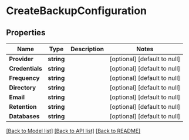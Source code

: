 # CreateBackupConfiguration

## Properties
Name | Type | Description | Notes
------------ | ------------- | ------------- | -------------
**Provider** | **string** |  | [optional] [default to null]
**Credentials** | **string** |  | [optional] [default to null]
**Frequency** | **string** |  | [optional] [default to null]
**Directory** | **string** |  | [optional] [default to null]
**Email** | **string** |  | [optional] [default to null]
**Retention** | **string** |  | [optional] [default to null]
**Databases** | **string** |  | [optional] [default to null]

[[Back to Model list]](../README.md#documentation-for-models) [[Back to API list]](../README.md#documentation-for-api-endpoints) [[Back to README]](../README.md)

